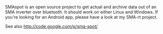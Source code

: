 SMAspot is an open source project to get actual and archive data out of an SMA inverter over bluetooth. It should work on either Linux and Windows. If you're looking for an Android app, please have a look at my SMA-rt project.

See also http://code.google.com/p/sma-spot/
